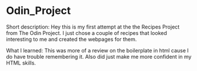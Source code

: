 ﻿# Odin_Project

Short description: 
Hey this is my first attempt at the the Recipes Project from The Odin Project. I just chose a couple of recipes that looked interesting to me and created the webpages for them.

What I learned: 
This was more of a review on the boilerplate in html cause I do have trouble remembering it. Also did just make me more confident in my HTML skills. 
